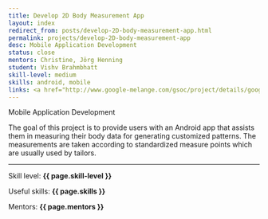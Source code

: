 ```yaml
---
title: Develop 2D Body Measurement App
layout: index
redirect_from: posts/develop-2D-body-measurement-app.html
permalink: projects/develop-2D-body-measurement-app
desc: Mobile Application Development
status: close
mentors: Christine, Jörg Henning
student: Vishv Brahmbhatt
skill-level: medium
skills: android, mobile
links: <a href="http://www.google-melange.com/gsoc/project/details/google/gsoc2014/vishv/5878405773918208">GSoC page</a>
---
```

Mobile Application Development

The goal of this project is to provide users with an Android app that assists them in measuring their body data for generating customized patterns. The measurements are taken according to standardized measure points which are usually used by tailors.

* * *

Skill level: **{{ page.skill-level }}**

Useful skills: **{{ page.skills }}**

Mentors: **{{ page.mentors }}**
